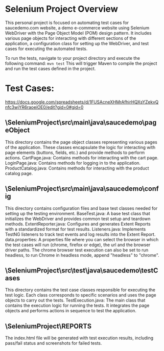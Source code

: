 # Selenium Project Overview

This personal project is focused on automating test cases for saucedemo.com website, a demo e-commerce website using Selenium WebDriver with the Page Object Model (POM) design pattern. It includes various page objects for interacting with different sections of the application, a configuration class for setting up the WebDriver, and test cases for executing the automated tests.

To run the tests, navigate to your project directory and execute the following command:
	```mvn test```
 This will trigger Maven to compile the project and run the test cases defined in the project.

# Test Cases:
https://docs.google.com/spreadsheets/d/1FUSAcneXHMrAfhirHQXsYZekvQnfc3wjYR6raoeiOE0/edit?gid=0#gid=0

## \SeleniumProject\src\main\java\saucedemo\pageObject
This directory contains the page object classes representing various pages of the application. These classes encapsulate the logic for interacting with page elements (buttons, fields, etc.) and provide methods to perform actions.
CartPage.java: Contains methods for interacting with the cart page.
LoginPage.java: Contains methods for logging in to the application.
ProductCatalog.java: Contains methods for interacting with the product catalog page.

## \SeleniumProject\src\main\java\saucedemo\config
This directory contains configuration files and base test classes needed for setting up the testing environment.
BaseTest.java: A base test class that initializes the WebDriver and provides common test setup and teardown methods.
ExtentReporter.java: Configures and generates Extent Reports with a standardized format for test results. 
Listeners.java: Implements TestNG listeners to track test events and log results into the Extent Report.	
data.properties: A properties file where you can select the browser in which the test cases will run (chrome, firefox or edge), the url and the browser driver paths. The chrome browser test execution can also be set to run headless, to run Chrome in headless mode, append "headless" to "chrome".

## \SeleniumProject\src\test\java\saucedemo\testCases
This directory contains the test case classes responsible for executing the test logic. Each class corresponds to specific scenarios and uses the page objects to carry out the tests.
TestExecution.java: The main class that contains the execution logic for running the tests. It integrates the page objects and performs actions in sequence to test the application.

## \SeleniumProject\REPORTS
The index.html file will be generated with test execution results, including pass/fail status and screenshots for failed tests.